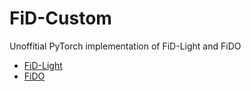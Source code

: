 # FiD-Custom
Unoffitial PyTorch implementation of FiD-Light and FiDO
- [FiD-Light](https://arxiv.org/abs/2209.14290)
- [FiDO](https://arxiv.org/abs/2212.08153)
